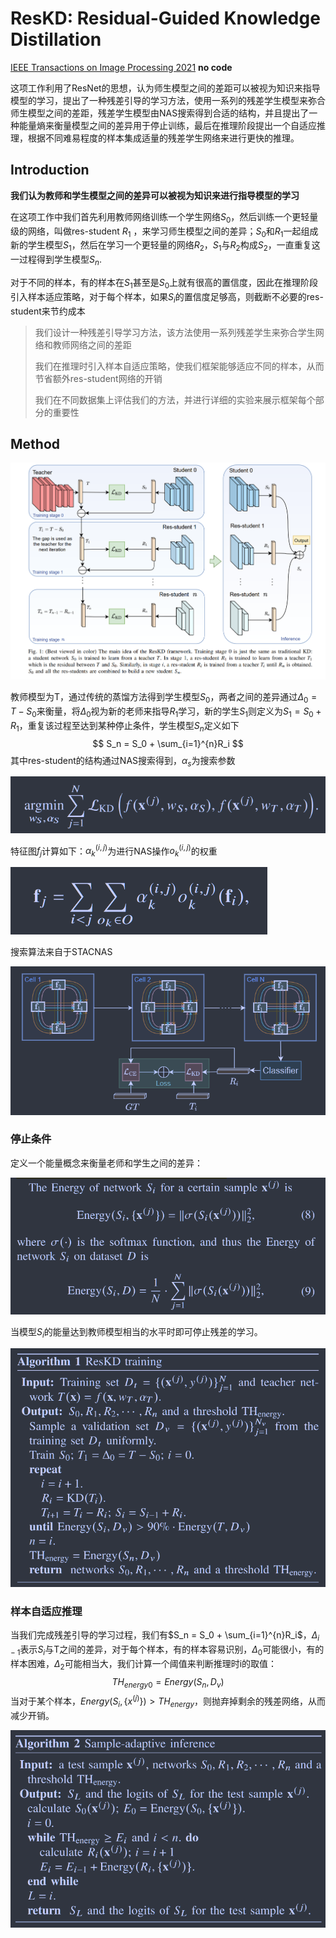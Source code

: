 # ResKD: Residual-Guided Knowledge Distillation

[IEEE Transactions on Image Processing 2021](https://ieeexplore.ieee.org/abstract/document/9382121) 	**no code**

这项工作利用了ResNet的思想，认为师生模型之间的差距可以被视为知识来指导模型的学习，提出了一种残差引导的学习方法，使用一系列的残差学生模型来弥合师生模型之间的差距，残差学生模型由NAS搜索得到合适的结构，并且提出了一种能量熵来衡量模型之间的差异用于停止训练，最后在推理阶段提出一个自适应推理，根据不同难易程度的样本集成适量的残差学生网络来进行更快的推理。

## Introduction

**我们认为教师和学生模型之间的差异可以被视为知识来进行指导模型的学习**

在这项工作中我们首先利用教师网络训练一个学生网络$S_0$，然后训练一个更轻量级的网络，叫做res-student $R_1$ ，来学习师生模型之间的差异；$S_0$和$R_1$一起组成新的学生模型$S_1$，然后在学习一个更轻量的网络$R_2$，$S_1$与$R_2$构成$S_2$，一直重复这一过程得到学生模型$S_n$.

对于不同的样本，有的样本在$S_1$甚至是$S_0$上就有很高的置信度，因此在推理阶段引入样本适应策略，对于每个样本，如果$S_i$的置信度足够高，则截断不必要的res-student来节约成本

> 我们设计一种残差引导学习方法，该方法使用一系列残差学生来弥合学生网络和教师网络之间的差距
>
> 我们在推理时引入样本自适应策略，使我们框架能够适应不同的样本，从而节省额外res-student网络的开销
>
> 我们在不同数据集上评估我们的方法，并进行详细的实验来展示框架每个部分的重要性



## Method

![image-20240310211556482](./imgs/image-20240310211556482.png)



教师模型为T，通过传统的蒸馏方法得到学生模型$S_0$，两者之间的差异通过$\Delta_0=T-S_0$来衡量，将$\Delta_0$视为新的老师来指导$R_1$学习，新的学生$S_1$则定义为$S_1=S_0+R_1$，重复该过程至达到某种停止条件，学生模型$S_n$定义如下
$$
S_n = S_0 + \sum_{i=1}^{n}R_i
$$
其中res-student的结构通过NAS搜索得到，$\alpha_s$为搜索参数

![image-20240310212429345](./imgs/image-20240310212429345.png)

特征图$f_j$计算如下：$\alpha_k^{(i, j)}$为进行NAS操作$o_k^{(i,j)}$的权重

![image-20240310212624311](./imgs/image-20240310212624311.png)

搜索算法来自于STACNAS

![image-20240310212514053](./imgs/image-20240310212514053.png)



### 停止条件

定义一个能量概念来衡量老师和学生之间的差异：

![image-20240310212908450](./imgs/image-20240310212908450.png)

当模型$S_i$的能量达到教师模型相当的水平时即可停止残差的学习。

![image-20240310213840092](./imgs/image-20240310213840092.png)

### 样本自适应推理

当我们完成残差引导的学习过程，我们有$S_n = S_0 + \sum_{i=1}^{n}R_i$，$\Delta_{i-1}$表示$S_i$与T之间的差异，对于每个样本，有的样本容易识别，$\Delta_0$可能很小，有的样本困难，$\Delta_2$可能相当大，我们计算一个阈值来判断推理时i的取值：
$$
TH_{energy0} = Energy(S_n, D_v)
$$
当对于某个样本，$Energy(S_i, \{x^{(j)}\}) > TH_{energy}$，则抛弃掉剩余的残差网络，从而减少开销。

![image-20240310213831287](./imgs/image-20240310213831287.png)